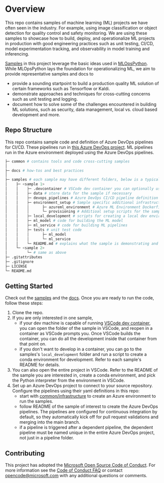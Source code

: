 # Overview

This repo contains samples of machine learning (ML) projects we have often seen in the industry.
For example, using image classification or object detection for quality control and safety monitoring.
We are using these samples to showcase how to build, deploy, and operationalize ML projects in production
with good engineering practices such as unit testing, CI/CD,
model experimentation tracking, and observability in model training and inferencing.

[Samples](samples) in this project leverage the basic ideas used in [MLOpsPython](https://github.com/microsoft/MLOpsPython).
While MLOpsPython lays the foundation for operationalizing ML, we aim to provide representative samples and docs to

- provide a sounding startpoint to build a production quality ML solution of certain frameworks such as Tensorflow or Kaldi.
- demonstrate approaches and techniques for cross-cutting concerns such as unit testing and logging.
- document how to solve some of the challenges encountered in building ML solutions, such as security, data management,
local vs. cloud based development and more.

## Repo Structure

This repo contains sample code and definition of Azure DevOps pipelines for CI/CD. These pipelines run in
[this Azure DevOps project](https://dev.azure.com/cse-manufacturing/MLOpsManufacturing/_build?view=folders).
ML pipelines run in the Azure environment deployed using the Azure DevOps pipelines.

```bash
├─ common # contains tools and code cross-cutting samples
│
├─ docs # how-tos and best practices
│ 
├─ samples # each sample may have different folders, below is a typical example
│    ├─ <sample 1>
│    │    ├─ .devcontainer # VSCode dev container you can optionally use for development
│    │    ├─ data # store data for the sample if necessary
│    │    ├─ devops_pipelines # Azure DevOps CI/CD pipeline definition
│    │    ├─ environment_setup # Sample specific additional infrastructure setup
│    │    │      ├─ azureml_environment # Azure ML Environment Dockerfile
│    │    │      └─ provisioning # Additioal setup scripts for the sample
│    │    ├─ local_development # scripts for creating a local dev environment without having to have a VSCode dev container
│    │    ├─ ml_model # code for building the ML model
│    │    ├─ ml_service # code for building ML pipelines
│    │    ├─ tests # unit test code
│    │    │      ├─ ml_model
│    │    │      └─ ml_service
│    │    └─ README.md # explains what the sample is demonstrating and how to run it
│    └─ <sample 2>
│         └─ # same as above
├─ .gitattributes
├─ .gitignore
├─ LICENSE
└─ README.md
```

## Getting Started

Check out the [samples](./samples) and the [docs](./docs). Once you are ready to run the code, follow these steps:

1. Clone the repo.
2. If you are only interested in one sample,
    - if your dev machine is capable of running
    [VSCode dev container](https://code.visualstudio.com/docs/remote/containers-tutorial), you can open the folder
    of the sample in VSCode, and reopen in a container as VSCode prompts you. Once VSCode builds the container,
    you can do all the development inside that container from that point on.
    - if you don't want to develop in a container, you can go to the samples's `local_development` folder and run
    a script to create a conda environment for development. Refer to each sample's README for details.
3. You can also open the entire project in VSCode. Refer to the README of the sample you are interested in,
create a conda environment, and pick the Python interpreter from the environment in VSCode.
4. Set up an Azure DevOps project to connect to your source repository.
Configure the pipelines using their yaml definitions in this repo:
    - start with [common/infrastructure](common/infrastructure/README.md) to create an Azure environment to run the samples.
    - follow README of the sample of interest to create the Azure DevOps pipelines. The pipelines are configured for
    continuous integration by default,
    so they automatically kick off for pull request validations and merging into the main branch.
    - if a pipeline is triggered after a dependent pipeline,
    the dependent pipeline must be named unique in the entire Azure DevOps project, not just in a pipeline folder.

## Contributing

This project has adopted the [Microsoft Open Source Code of Conduct](https://opensource.microsoft.com/codeofconduct/).
For more information see the [Code of Conduct FAQ](https://opensource.microsoft.com/codeofconduct/faq/)
or contact [opencode@microsoft.com](mailto:opencode@microsoft.com) with any additional questions or comments.

